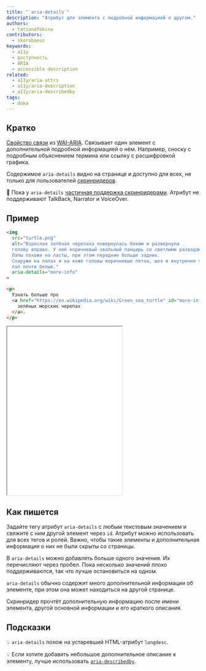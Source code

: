 ```yaml
---
title: "`aria-details`"
description: "Атрибут для элемента с подробной информацией о другом."
authors:
  - tatianafokina
contributors:
  - skorobaeus
keywords:
  - a11y
  - доступность
  - ARIA
  - accessible description
related:
  - a11y/aria-attrs
  - a11y/aria-description
  - a11y/aria-describedby
tags:
  - doka
---
```


## Кратко

[Свойство связи](/a11y/aria-attrs/#atributy-svyazi) из [WAI-ARIA](/a11y/aria-intro/#specifikaciya). Связывает один элемент с дополнительной подробной информацией о нём. Например, сноску с подробным объяснением термина или ссылку с расшифровкой графика.

Содержимое `aria-details` видно на странице и доступно для всех, не только для пользователей [скринридеров](/a11y/screenreaders/).

<aside>

👶 Пока у `aria-details` [частичная поддержка скринридерами](https://a11ysupport.io/tech/aria/aria-details_attribute). Атрибут не поддерживают TalkBack, Narrator и VoiceOver.

</aside>

## Пример

```html
<img
  src="turtle.png"
  alt="Взрослая зелёная черепаха повернулась боком и развернула
  голову вправо. У неё коричневый овальный панцирь со светлыми разводами.
  Лапы похожи на ласты, при этом передние больше задних.
  Снаружи на лапах и на коже головы коричневые пятна, шея и внутрення часть
  лап почти белые."
  aria-details="more-info"
>

<p>
  Узнать больше про
  <a href="https://en.wikipedia.org/wiki/Green_sea_turtle" id="more-info">
    зелёных морских черепах
  </a>.
</p>
```

<iframe title="Картинка с дополнительным описанием" src="demos/image-with-details/" height="440"></iframe>

## Как пишется

Задайте тегу атрибут `aria-details` с любым текстовым значением и свяжите с ним другой элемент через `id`. Атрибут можно использовать для всех тегов и ролей. Важно, чтобы такие элементы и дополнительная информация о них не были скрыты со страницы.

В `aria-details` можно добавлять больше одного значения. Их перечисляют через пробел. Пока несколько значений плохо поддерживаются, так что лучше остановиться на одном.

`aria-details` обычно содержит много дополнительной информации об элементе, при этом она может находиться на другой странице.

Скринридер прочтёт дополнительную информацию после имени элемента, другой основной информации и его краткого описания.

## Подсказки

💡 `aria-details` похож на устаревший HTML-атрибут `longdesc`.

💡 Если хотите добавить небольшое дополнительное описание к элементу, лучше использовать [`aria-describedby`](/a11y/aria-describedby/).
